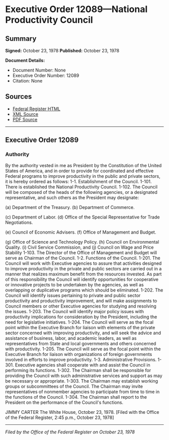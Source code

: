 # Executive Order 12089—National Productivity Council

## Summary

**Signed:** October 23, 1978
**Published:** October 23, 1978

**Document Details:**
- Document Number: None
- Executive Order Number: 12089
- Citation: None

## Sources
- [Federal Register HTML](https://www.presidency.ucsb.edu/documents/executive-order-12089-national-productivity-council)
- [XML Source](None)
- [PDF Source](None)

---

## Executive Order 12089

### Authority

By the authority vested in me as President by the Constitution of the United States of America, and in order to provide for coordinated and effective Federal programs to improve productivity in the public and private sectors, it is hereby ordered as follows:
1-1. Establishment of the Council.
1-101. There is established the National Productivity Council.
1-102. The Council will be composed of the heads of the following agencies, or a designated representative, and such others as the President may designate:

(a) Department of the Treasury.
(b) Department of Commerce.

(c) Department of Labor.
(d) Office of the Special Representative for Trade Negotiations.

(e) Council of Economic Advisers.
(f) Office of Management and Budget.

(g) Office of Science and Technology Policy.
(h) Council on Environmental Quality.
    (i) Civil Service Commission, and
(j) Council on Wage and Price Stability
1-103. The Director of the Office of Management and Budget will serve as Chairman of the Council.
1-2. Functions of the Council.
1-201. The Council will work with Executive agencies to assure that activities designed to improve productivity in the private and public sectors are carried out in a manner that realizes maximum benefit from the resources invested. As part of this responsibility the Council will identify opportunities for cooperative or innovative projects to be undertaken by the agencies, as well as overlapping or duplicative programs which should be eliminated.
1-202. The Council will identify issues pertaining to private and public sector productivity and productivity improvement, and will make assignments to Council members or other Executive agencies for studying and resolving the issues.
1-203. The Council will identify major policy issues with productivity implications for consideration by the President, including the need for legislative initiatives.
1-204. The Council will serve as the focal point within the Executive Branch for liaison with elements of the private sector concerned with improving productivity, and will seek the advice and assistance of business, labor, and academic leaders, as well as representatives from State and local governments and others concerned with productivity.
1-205. The Council will serve as the focal point within the Executive Branch for liaison with organizations of foreign governments involved in efforts to improve productivity.
1-3. Administrative Provisions.
1-301. Executive agencies shall cooperate with and assist the Council in performing its functions.
1-302. The Chairman shall be responsible for providing the Council with such administrative services and support as may be necessary or appropriate.
1-303. The Chairman may establish working groups or subcommittees of the Council. The Chairman may invite representatives of nonmember agencies to participate from time to time in the functions of the Council.
1-304. The Chairman shall report to the President on the performance of the Council's functions.

JIMMY CARTER
The White House,
October 23, 1978.
[Filed with the Office of the Federal Register, 2:45 p.m., October 23, 1978]

---

*Filed by the Office of the Federal Register on October 23, 1978*
